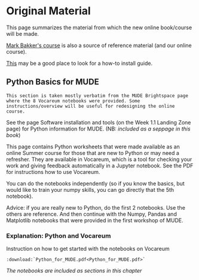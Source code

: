 # Original Material

This page summarizes the material from which the new online book/course will be made.

[Mark Bakker's course](http://mbakker7.github.io/exploratory_computing_with_python/) is also a source of reference material (and our online course).

[This](https://moorepants.github.io/learn-multibody-dynamics/install.html) may be a good place to look for a how-to install guide.


## Python Basics for MUDE

```{note}
This section is taken mostly verbatim from the MUDE Brightspace page where the 8 Vocareum notebooks were provided. Some instructions/overview will be useful for redesigning the online course.
```

See the page Software installation and tools (on the Week 1.1 Landing Zone page) for Python information for MUDE. (NB: *included as a seppage in this book*)

This page contains Python worksheets that were made available as an online Summer course for those that are new to Python or may need a refresher. They are available in Vocareum, which is a tool for checking your work and giving feedback automatically in a Jupyter notebook. See the PDF for instructions how to use Vocareum.

You can do the notebooks independently (so if you know the basics, but would like to train your numpy skills, you can go directly that the 5th notebook).

Advice: if you are really new to Python, do the first 2 notebooks. Use the others are reference. And then continue with the Numpy, Pandas and Matplotlib notebooks that were provided in the first workshop of MUDE.

### Explanation: Python and Vocareum

Instruction on how to get started with the notebooks on Vocareum

```{eval-rst}
:download:`Python_for_MUDE.pdf<Python_for_MUDE.pdf>`
```

*The notebooks are included as sections in this chapter*

